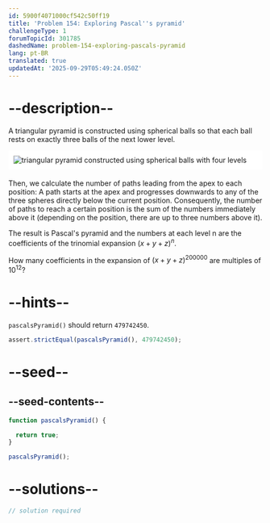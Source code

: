 ```yaml
---
id: 5900f4071000cf542c50ff19
title: 'Problem 154: Exploring Pascal''s pyramid'
challengeType: 1
forumTopicId: 301785
dashedName: problem-154-exploring-pascals-pyramid
lang: pt-BR
translated: true
updatedAt: '2025-09-29T05:49:24.050Z'
---
```


# --description--

A triangular pyramid is constructed using spherical balls so that each ball rests on exactly three balls of the next lower level.

<img alt="triangular pyramid constructed using spherical balls with four levels" src="https://cdn.freecodecamp.org/curriculum/project-euler/exploring-pascals-pyramid.png" style="background-color: white; padding: 10px; display: block; margin-right: auto; margin-left: auto; margin-bottom: 1.2rem;">

Then, we calculate the number of paths leading from the apex to each position: A path starts at the apex and progresses downwards to any of the three spheres directly below the current position. Consequently, the number of paths to reach a certain position is the sum of the numbers immediately above it (depending on the position, there are up to three numbers above it).

The result is Pascal's pyramid and the numbers at each level n are the coefficients of the trinomial expansion ${(x + y + z)}^n$.

How many coefficients in the expansion of ${(x + y + z)}^{200000}$ are multiples of ${10}^{12}$?

# --hints--

`pascalsPyramid()` should return `479742450`.

```js
assert.strictEqual(pascalsPyramid(), 479742450);
```

# --seed--

## --seed-contents--

```js
function pascalsPyramid() {

  return true;
}

pascalsPyramid();
```

# --solutions--

```js
// solution required
```
